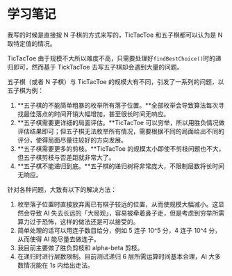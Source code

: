 # 学习笔记

我写的时候是直接按 N 子棋的方式来写的，TicTacToe 和五子棋都可以认为是 N 取特定值的情况。

TicTacToe 由于规模不大所以难度不高，只需要处理好`findBestChoice()`时的递归即可，然而基于 TickTacToe 去写五子棋却会遇到大量的问题。

五子棋（或者 N 子棋）与 TicTacToe 的规模大有不同，引发了一系列的问题，以五子棋为例：

1. **五子棋的不能简单粗暴的枚举所有落子位置。**全部枚举会导致算法每次寻找最佳落点的时间开销大幅增加，甚至很长时间无响应。
2. **五子棋需要更详细的局面评估。**TicTacToe 可以穷举，所以用胜负情况做评估结果即可；但五子棋无法枚举所有情况，需要根据不同的局面给出不同的评分，使得局面尽量往较好的方向发展。
3. **五子棋需要更多的剪枝。**TicTacToe 的规模太小即使不剪枝问题也不大，但五子棋剪枝与否差距就非常大了。
4. **五子棋不能递归到底。**五子棋的递归树将非常庞大，不限制层数将长时间无响应。

针对各种问题，大致有以下的解决方法：

1. 枚举落子位置时直接放弃离已有棋子较远的位置，从而使规模大幅减小。这显然会导致 AI 失去长远的「大局观」，容易被牵着鼻子走，但是考虑到穷举所需算力过于恐怖，这样的做法还是可以接受的。
2. 简单处理的话可以用连子数目给分，例如 5 连子 10^5 分，4 连子 10^4 分，从而使得 AI 能尽量去做连子。
3. 我目前主要做了胜负剪枝和 alpha-beta 剪枝。
4. 在递归时进行层数限制。目前测试递归 6 层所需运算时间基本合理，AI 大多数情况能在 1s 内给出走法。
